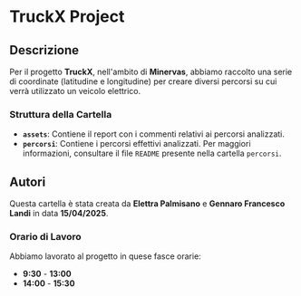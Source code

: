 # TruckX Project

## Descrizione
Per il progetto **TruckX**, nell'ambito di **Minervas**, abbiamo raccolto una serie di coordinate (latitudine e longitudine) per creare diversi percorsi su cui verrà utilizzato un veicolo elettrico.

### Struttura della Cartella
- **`assets`**: Contiene il report con i commenti relativi ai percorsi analizzati.
- **`percorsi`**: Contiene i percorsi effettivi analizzati. Per maggiori informazioni, consultare il file `README` presente nella cartella `percorsi`.

## Autori
Questa cartella è stata creata da **Elettra Palmisano** e **Gennaro Francesco Landi** in data **15/04/2025**.

### Orario di Lavoro
Abbiamo lavorato al progetto in quese fasce orarie:
- **9:30** - **13:00**
- **14:00** - **15:30**
